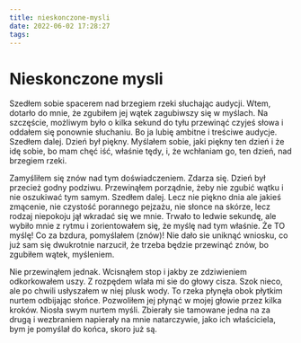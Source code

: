 ```yaml
---
title: nieskonczone-mysli
date: 2022-06-02 17:28:27
tags:
---
```

# Nieskonczone mysli
Szedłem sobie spacerem nad brzegiem rzeki słuchając audycji. Wtem, dotarło do mnie, że zgubiłem jej wątek zagubiwszy się w myślach. Na szczęście, możliwym było o kilka sekund do tyłu przewinąć czyjeś słowa i oddałem się ponownie słuchaniu. Bo ja lubię ambitne i treściwe audycje. Szedłem dalej. Dzień był piękny. Myślałem sobie, jaki piękny ten dzień i że idę sobie, bo mam chęć iść, właśnie tędy, i, że wchłaniam go, ten dzień, nad brzegiem rzeki.

Zamyśliłem się znów nad tym doświadczeniem. Zdarza się. Dzień był przecież godny podziwu. Przewinąłem porządnie, żeby nie zgubić wątku i nie oszukiwać tym samym. Szedłem dalej. Lecz nie piękno dnia ale jakieś zmącenie, nie czystość porannego pejzażu, nie słonce na skórze, lecz rodzaj niepokoju jął wkradać się we mnie. Trwało to ledwie sekundę, ale wybiło mnie z rytmu i zorientowałem się, że myślę nad tym właśnie. Że TO myślę!
Co za bzdura, pomyślałem (znów)! Nie dało sie uniknąć wniosku, co już sam się dwukrotnie narzucił, że trzeba będzie przewinąć znów, bo zgubiłem wątek, myśleniem.

Nie przewinąłem jednak. Wcisnąłem stop i jakby ze zdziwieniem odkorkowałem uszy. Z rozpędem wlała mi sie do głowy cisza. Szok nieco, ale po chwili usłyszałem w niej plusk wody. To rzeka płynęła obok płytkim nurtem odbijając słońce. Pozwoliłem jej płynąć w mojej głowie przez kilka kroków. Niosła swym nurtem myśli. Zbierały sie tamowane jedna na za drugą i wezbraniem napierały na mnie natarczywie, jako ich właściciela, bym je pomyślał do końca, skoro już są.



